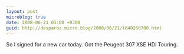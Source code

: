```yaml
---
layout: post
microblog: true
date: 2008-06-21 03:00 +0300
guid: http://desparoz.micro.blog/2008/06/21/t840260780.html
---
```

So I signed for a new car today.  Got the Peugeot 307 XSE HDi Touring.
